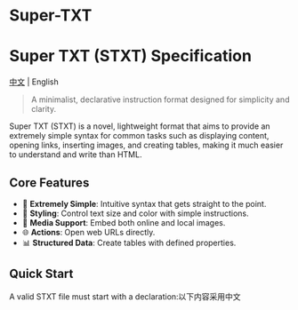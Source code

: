 # Super-TXT
# Super TXT (STXT) Specification

[中文](./README_zh.md) | English

> A minimalist, declarative instruction format designed for simplicity and clarity.

Super TXT (STXT) is a novel, lightweight format that aims to provide an extremely simple syntax for common tasks such as displaying content, opening links, inserting images, and creating tables, making it much easier to understand and write than HTML.

## Core Features
- 🚀 **Extremely Simple**: Intuitive syntax that gets straight to the point.
- 🎨 **Styling**: Control text size and color with simple instructions.
- 📸 **Media Support**: Embed both online and local images.
- 🌐 **Actions**: Open web URLs directly.
- 📊 **Structured Data**: Create tables with defined properties.

## Quick Start
A valid STXT file must start with a declaration:以下内容采用中文

